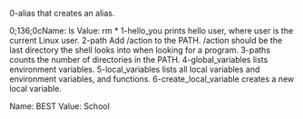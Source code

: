 0-alias  that creates an alias.

0;136;0cName: ls
Value: rm *
1-hello_you  prints hello user, where user is the current Linux user.
2-path Add /action to the PATH. /action should be the last directory the shell looks into when looking for a program.
3-paths counts the number of directories in the PATH.
4-global_variables  lists environment variables.
5-local_variables  lists all local variables and environment variables, and functions.
6-create_local_variable  creates a new local variable.

Name: BEST
Value: School

